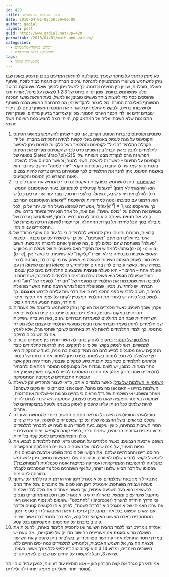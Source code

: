 ```yaml
---
id: 420
title: חינוך לערכים במתמטיקה
date: 2010-04-01T08:50:50+00:00
author: gadial
layout: post
guid: http://www.gadial.net/?p=420
permalink: /2010/04/01/math_and_values/
categories:
  - הבלים פסאודו-מתמטיים
  - מתמטיקה בראי התקשורת
tags:
  - מתמטיקה ומוסר
---
```

לא מזמן קראתי על [מחקר](http://www.hayadan.org.il/wp/math-and-values-1603104/) שנערך בפקולטה להוראת המדעים בטכניון ועסק באופן שבו ניתן להשתמש בשיעורי המתמטיקה להנחלת ערכים חברתיים דוגמת כבוד לזולת, שיתוף פעולה, סובלנות, שוויון בין המינים וכדומה. כך למשל ניתן להפוך שאלה שעוסקת ברוטב סלט שמשתמש בחומץ, שמן וסויה ביחס של 1:2:3 לשאלה על מיטל, אורית ודני שחוסכים כסף כדי לעשות ביחד מעשים טובים; או למשל, בעת הוראת מושג המכנה המשותף באלגברה המורה יכול לעצור ולהקדיש זמן מה להרחבת המושג מכנה משותף ולחשיבותו בחיינו, ולבקש מהתלמידים להגדיר את המכנה המשותף בינם לבין ילדי עובדים זרים או ילדי הכפר הערבי הסמוך. מכיוון שמדובר ברעיון מדהים, שנותן זווית התבוננות שלא חשבתי עליה על המתמטיקה, הייתי רוצה להציע כמה רעיונות משל עצמי:

  1. [סינוסים וקוסינוסים](http://he.wikipedia.org/wiki/%D7%98%D7%A8%D7%99%D7%92%D7%95%D7%A0%D7%95%D7%9E%D7%98%D7%A8%D7%99%D7%94): ברוח [הפוסט הקודם](http://www.gadial.net/?p=415), אני סבור שניתן להשתמש במושגי הסינוס והקוסינוס על מנת לעסוק באנשים בעלי לקויות למידה ותפקידם בחברה. על ידי הקבלת התלמיד "הרגיל" לקוסינוס והתלמיד בעל הלקויות לסינוס ניתן לאפשר לתלמידים להבין כי אין הבדל בין השניים פרט לכך שהקוסינוס מקדים את הסינוס בפאזה של $latex \frac{\pi}{2}$. הפרש זה גורם לנקודת מבט מעוותת של הקוסינוס על הסינוס &#8211; כאשר זה למעלה, השני למטה; וכאשר הסינוס עולה למעלה, בזכות סיוע שמגישה לו החברה, הקוסינוס הקנאי "יורד למטה" וחושב שהדבר הוא באשמת הסינוס. ניתן לחנך את התלמידים לכך שמטרתנו בחיים צריכה להיות צמצום פאזת ההפרש בין הסינוס והקוסינוס.
  2. [אקספוננט](http://he.wikipedia.org/wiki/%D7%90%D7%A7%D7%A1%D7%A4%D7%95%D7%A0%D7%A0%D7%98): ניתן להשתמש בפונקצית האקספוננט כדי להמחיש את ההבדלים בין קפיטליזם לקומוניזם. בעוד האקספוננט הממשי $latex e^{x}$ ([שהצגתי לא מזמן](http://www.gadial.net/?p=404)) הוא בולעני ודורסני, וצובר עוד ועוד ערכים ככל ש-$latex x$ גדל ולעולם אינו יודע שובע, האקספוננט המרוכב $latex e^{i\theta}$ הוא הרמוני עם סביבתו ונוטה למחזוריות ולהשלמת מעגל החיים. יתר על כן, לכל $latex \theta$ אפשרית, $latex \left|e^{i\theta}\right|=1$, כך שהאקספוננט מגשים את החלום על "כולם שווים"; ועם זאת, כל אחד הוא יחיד ומיוחד בדרכו שלו, שכן ערכה של $latex \theta$ קובע את ה**זווית** שאותה הוא בוחר לעצמו בחייו. בנוסף, הגדלה מופרזת של $latex \theta$ מובילה בסך הכל לחזרה אל נקודת ההתחלה, וכך ילמדו התלמידים ענווה מהי.
  3. קבוצות, חבורות וחוגים: ניתן להמחיש לתלמידים כי כל עוד הם אוסף מבודד של אינדיבידואלים הם אינם "מעניינים", ועל כן יש להשית עליהם מבנה &#8211; למצוא "פעולה" משותפת שהם יכולים לקיים, מה שיהפוך אותם לחבורה מגובשת. חשוב להמחיש את תפקיד האסוציאטיביות של פעולה זו: מכיוון ש-$latex \left(a\cdot b\right)\cdot c=a\cdot\left(b\cdot c\right)$, האסוציאטיביות מבטיחה כי לא יווצרו "קליקות" לא שוויוניות, כי כאשר אין חשיבות לשאלה מי משחק עם מי קודם לכן, מובטח לנו כי $latex b$ יהיה מוכן לשחק הן עם $latex a$ והן עם $latex c$ במידה שווה. כאשר עוברים לדון בחוגים יש להדגיש כי פעולה אחת &#8211; החיבור &#8211; היא פעולה **פנימית** שמבצעים התלמידים בינם לבין עצמם, בעוד שפעולת ה**כפל** היא פעולה שבה תורמים התלמידים לסביבה, ושתרומה זו לסביבה היא שמקדמת את התלמידים ממעמד של "חבורה" למעמד של "חוג" (חוג חברתי, יש להדגיש). מכיוון שמפעולת הכפל נדרש הרבה פחות מאשר מפעולת החיבור, חשוב להדגיש בפני התלמידים כי את הדרישות עליהם לדרוש **מעצמם**. כך למשל בכל כיתה יש לעודד את התלמיד המצטיין לקחת על עצמו את תפקיד איבר היחידה, הכוח המניע את החוג כולו.
  4. עקרון שובך היונים: כאשר מלמדים את העיקרון ניתן להשתמש בדוגמה של מעמדות חברתיים במקום שובכים, ותלמידים במקום יונים. כך יבינו התלמידים את השרירותיות שבה הם מחולקים למעמדות חברתיים שונים, ואת העובדה ששייכות שני תלמידים לאותו מעמד חברתי אינה נובעת ממעשי התלמידים עצמם אלא מכורח מתמטי. כך ילמדו התלמידים לראות לא רק באחיהם לשובך שותפי גורל, אלא לאמץ את כל השובכים לחיקם.
  5. [האלכסון של קנטור](http://www.gadial.net/?p=52): במקום לעסוק בהבדלה השרירותית בין מספרים טבעיים לממשיים, ראוי לעסוק בקושי של סיוע לנזקקים. ניתן להראות לתלמידים כיצד הנזקקים שאנו מסוגלים לסייע להם הם תמיד קבוצה בת מניה, בעוד שהנזקקות היא רצף שלעולם לא נוכל לתפוס בשלמותו. בפרט ניתן לשחזר את הוכחתו של קנטור ולהדגים לתלמידים כיצד בכל תוכנית סיוע לנזקקים שנבנה, תמיד יהיה נזקק אשר נותר מאחור. כמובן, יש לשים עובדות אלו בקונטקסט המוסרי המתאים ולהבהיר לתלמידים שהדבר רק מחזק את החובה המוסרית לסייע לנזקקים באופן שפורץ את הגבולות התבניתיים שמכתיבה המתמטיקה.
  6. [משפטי אי השלמות של גדל](http://www.gadial.net/?p=192): כאשר מלמדים אותם, כדאי לעצור ולהקדיש זמן לשאלת השלמות בחיינו &#8211; האם אנו מרוצים מהם? האם איננו סבורים כי יש מקום לשפרם? מאחר ומשפטי אי השלמות של גדל מראים כי בחיינו טבועה אי-שלמות אינהרנטית, שמקורה באינטרוספקציה שאנו מבצעים לעצמנו, המסקנה היא שכדי לגרום לחיינו להיות שלמים ככל הניתן עלינו להפסיק לעסוק בעצמנו ולטפל במצוקותיהם של אחרים.
  7. טופולוגיה: הטופולוגיה היא ככל הנראה התחום החשוב ביותר להמחשת העובדה שכולנו בני אדם, בשל ההצבעה שלה על כך שכולנו זהים לחלוטין, עד כדי שינויים חסרי חשיבות כמתיחה, כיווץ ועיקום. בעת לימודי הטופולוגיה יש להבהיר לתלמידים מדוע נמוכים וגבוהים הם זהים, שמנים ורזים, כפופי קומה וזקופי גו, יפים ומכוערים &#8211; כולנו הומיאומורפיים לספל קפה בלי ידית.
  8. משפט ארבעת הצבעים: כאשר מלמדים על המשפט כדאי לתת לתלמידים לצבוע את מפות האיזור, על מנת שילמדו על השטחים השנויים במחלוקת וההקשרים ההיסטוריים והחברתיים שלהם. את הקושי של הוכחת משפט ארבעת הצבעים ניתן להמשיל לקושי להביא שלום לאיזורנו, ובהוכחה שלו באמצעות מחשב ניתן להשתמש כאנלוגיה להתערבות האמריקאית (אמריקה כמייצגת אומה טכנולוגית ו"ממוחשבת") שבסופו של דבר תביא שלום ורווחה, על אף השמרנים מכל צד שמסרבים לקבלה כהוכחה לגיטימית.
  9. אינטגרל רימן: בעת שמלמדים על אינטגרל רימן זוהי הזדמנות פז ללמד על שיתוף פעולה ועבודה משותפת. אינטגרל רימן הוא סכום של מחוברים שכל אחד מהם לכשעצמו הוא בעל השפעה אפסית, אך כאשר מאחדים את כולם לכדי שלמות מתקבל שינוי עצום וממשי. כדאי להדגיש כי אינטגרל שבו חלק מהמחוברים מנסים "להתבלט" ושואפים לאינסוף הוא אינו ראוי (Improper) וכי הדרך היחידה להעריך את ערכו האמיתי של אינטגרל היא "לרדת לשטח", לפרק אותו לקטעים קטנים ולדבר עם האדם הפשוט בכל אחד מהם. לכן עדיפה הוראת האינטגרל דרך סכומי רימן, המתמקדים באדם הפשוט האקראי בכל קטע, ולא דרך סכומי דרבו אשר יוצרים קיטוב בדברם על המינימום והמקסימום בכל קטע.
 10. אנליזה נומרית: רצוי ללמד מחצית השיעור ואז להפסיק הלימוד באחת, ולהעלות את השאלה מדוע **באמת** אנו מעוניינים בחישוב מדוייק של פונקציות, ומה טעם יש במרדף חסר התוחלת אחר עוד ועוד ספרות דיוק. בשלב זה ניתן להפסיק את השיעור ולצאת החוצה, אל השמש האביבית, ולהמחיש לתלמידים כמה יפים החיים ללא חישובים מיותרים, ומדוע 3.14 הוא קירוב טוב דיו לפאי לכל צורך מעשי. בעצם, שיהיה 3, חבל להקשות על החיים עם שברים לא אסתטיים.

אני ודאי רק מגרד את קצה הקרחון כאן &#8211; אנא הוסיפו עוד רעיונות, למען עתיד טוב יותר (ומוסרי יותר, ואולי גם מתמטי יותר) לנו ולילדינו.